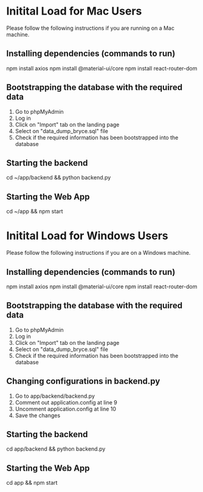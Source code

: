 # Initital Load for Mac Users
Please follow the following instructions if you are running on a Mac machine.

## Installing dependencies (commands to run)
npm install axios
npm install @material-ui/core
npm install react-router-dom

## Bootstrapping the database with the required data
1) Go to phpMyAdmin
2) Log in 
3) Click on "Import" tab on the landing page
4) Select on "data_dump_bryce.sql" file
5) Check if the required information has been bootstrapped into the database

## Starting the backend
cd ~/app/backend && python backend.py

## Starting the Web App
cd ~/app && npm start 

# Initital Load for Windows Users
Please follow the following instructions if you are on a Windows machine.

## Installing dependencies (commands to run)
npm install axios
npm install @material-ui/core
npm install react-router-dom

## Bootstrapping the database with the required data
1) Go to phpMyAdmin
2) Log in 
3) Click on "Import" tab on the landing page
4) Select on "data_dump_bryce.sql" file
5) Check if the required information has been bootstrapped into the database

## Changing configurations in backend.py
1) Go to app/backend/backend.py
2) Comment out application.config at line 9
3) Uncomment application.config at line 10
4) Save the changes

## Starting the backend
cd app/backend && python backend.py

## Starting the Web App
cd app && npm start 